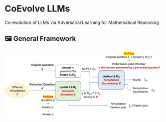 # CoEvolve LLMs
Co-evolution of LLMs via Adversarial Learning for Mathematical Reasoning

## 🖼️ General Framework
![Framework.png](images/Framework.png)
